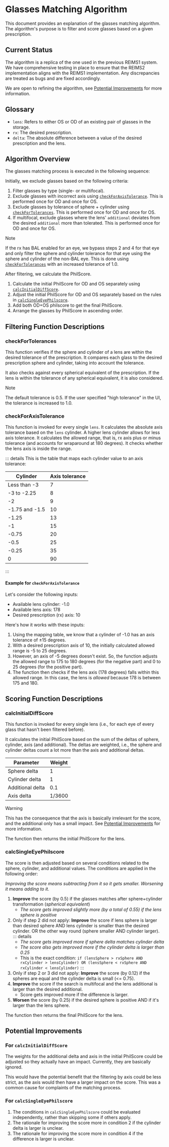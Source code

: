 # Glasses Matching Algorithm

This document provides an explanation of the glasses matching algorithm. The algorithm's purpose is to filter and score glasses based on a given prescription.

## Current Status

The algorithm is a replica of the one used in the previous REIMS1 system. We have comprehensive testing in place to ensure that the REIMS2 implementation aligns with the REIMS1 implementation. Any discrepancies are treated as bugs and are fixed accordingly.

We are open to refining the algorithm, see [Potential Improvements](#potential-improvements) for more information.

## Glossary

- `lens`: Refers to either OS or OD of an existing pair of glasses in the storage.
- `rx`: The desired prescription.
- `delta`: The absolute difference between a value of the desired prescription and the lens.

## Algorithm Overview

The glasses matching process is executed in the following sequence:

Initially, we exclude glasses based on the following criteria:

1. Filter glasses by type (single- or multifocal).
2. Exclude glasses with incorrect axis using [`checkForAxisTolerance`](#checkforaxistolerance). This is performed once for OD and once for OS.
3. Exclude glasses by tolerance of sphere + cylinder using [`checkForTolerances`](#checkfortolerances). This is performed once for OD and once for OS.
4. If multifocal, exclude glasses where the lens' `additional` deviates from the desired `additional` more than tolerated. This is performed once for OD and once for OS.

> [!NOTE]
> If the rx has BAL enabled for an eye, we bypass steps 2 and 4 for that eye and only filter the sphere and cylinder tolerance for that eye using the sphere and cylinder of the non-BAL eye. This is done using [`checkForTolerances`](#checkfortolerances) with an increased tolerance of 1.0.

After filtering, we calculate the PhilScore.

1. Calculate the initial PhilScore for OD and OS separately using [`calcInitialDiffScore`](#calcinitialdiffscore).
2. Adjust the initial PhilScore for OD and OS separately based on the rules in [`calcSingleEyePhilscore`](#calcsingleeyephilscore).
3. Add both OD+OS philscore to get the final PhilScore.
4. Arrange the glasses by PhilScore in ascending order.

## Filtering Function Descriptions

### checkForTolerances

This function verifies if the sphere and cylinder of a lens are within the desired tolerance of the prescription. It compares each glass to the desired prescription sphere and cylinder, taking into account the tolerance.

It also checks against every spherical equivalent of the prescription. If the lens is within the tolerance of any spherical equivalent, it is also considered.

> [!NOTE]
> The default tolerance is 0.5. If the user specified "high tolerance" in the UI, the tolerance is increased to 1.0.

### checkForAxisTolerance

This function is invoked for every single `lens`. It calculates the absolute axis tolerance based on the `lens` cylinder. A higher lens cylinder allows for less axis tolerance. It calculates the allowed range, that is, rx axis plus or minus tolerance (and accounts for wraparound at 180 degrees). It checks whether the lens axis is inside the range.

::: details
This is the table that maps each cylinder value to an axis tolerance:

| Cylinder       | Axis tolerance |
| -------------- | -------------- |
| Less than -3   | 7              |
| -3 to -2.25    | 8              |
| -2             | 9              |
| -1.75 and -1.5 | 10             |
| -1.25          | 13             |
| -1             | 15             |
| -0.75          | 20             |
| -0.5           | 25             |
| -0.25          | 35             |
| 0              | 90             |

:::

#### Example for `checkForAxisTolerance`

Let's consider the following inputs:

- Available lens cylinder: -1.0
- Available lens axis: 178
- Desired prescription (rx) axis: 10

Here's how it works with these inputs:

1. Using the mapping table, we know that a cylinder of -1.0 has an axis tolerance of ±15 degrees.
2. With a desired prescription axis of 10, the initially calculated allowed range is -5 to 25 degrees.
3. However, an axis of -5 degrees doesn't exist. So, the function adjusts the allowed range to 175 to 180 degrees (for the negative part) and 0 to 25 degrees (for the positive part).
4. The function then checks if the lens axis (178 degrees) falls within this allowed range. In this case, the lens is _allowed_ because 178 is between 175 and 180.

## Scoring Function Descriptions

### calcInitialDiffScore

This function is invoked for every single lens (i.e., for each eye of every glass that hasn't been filtered before).

It calculates the initial PhilScore based on the sum of the deltas of sphere, cylinder, axis (and additional). The deltas are weighted, i.e., the sphere and cylinder deltas count a lot more than the axis and additional deltas.

| Parameter        | Weight |
| ---------------- | ------ |
| Sphere delta     | 1      |
| Cylinder delta   | 1      |
| Additional delta | 0.1    |
| Axis delta       | 1/3600 |

> [!WARNING]
> This has the consequence that the axis is basically irrelevant for the score, and the additional only has a small impact. See [Potential Improvements](#potential-improvements) for more information.

The function then returns the initial PhilScore for the lens.

### calcSingleEyePhilscore

The score is then adjusted based on several conditions related to the sphere, cylinder, and additional values. The conditions are applied in the following order:

_Improving the score means subtracting from it so it gets smaller. Worsening it means adding to it._

1. **Improve** the score (by 0.5) if the glasses matches after sphere+cylinder transformation (_spherical equivalent_)
   - _The score gets improved slightly more (by a total of 0.55) if the lens sphere is positive_
2. Only if step 2 did not apply: **Improve** the score if lens sphere is larger than desired sphere AND lens cylinder is smaller than the desired cylinder. OR the other way round (sphere smaller AND cylinder larger).
   ::: details
   - _The score gets improved more if sphere delta matches cylinder delta_
   - _The score also gets improved more if the cylinder delta is larger than 0.25_
   - This is the exact condition: `if (lensSphere > rxSphere AND rxCylinder > lensCylinder) OR (lensSphere < rxSphere AND rxCylinder < lensCylinder)`
     :::
3. Only if step 2 or 3 did not apply: **Improve** the score (by 0.12) if the spheres are equal and the cylinder delta is small (<= 0.75).
4. **Improve** the score if the search is multifocal and the lens additional is larger than the desired additional.
   - Score gets improved more if the difference is larger.
5. **Worsen** the score (by 0.25) if the desired sphere is positive AND if it's larger than the lens sphere.

The function then returns the final PhilScore for the lens.

## Potential Improvements

### For `calcInitialDiffScore`

The weights for the additional delta and axis in the initial PhilScore could be adjusted so they actually have an impact. Currently, they are basically ignored.

This would have the potential benefit that the filtering by axis could be less strict, as the axis would then have a larger impact on the score. This was a common cause for complaints of the matching process.

### For `calcSingleEyePhilscore`

1. The conditions in `calcSingleEyePhilscore` could be evaluated independently, rather than skipping some if others apply.
2. The rationale for improving the score more in condition 2 if the cylinder delta is larger is unclear.
3. The rationale for improving the score more in condition 4 if the difference is larger is unclear.
